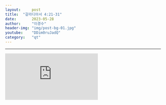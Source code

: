 ```yaml
---
layout:     post
title:	"갈라디아서 4:21-31"
date:       2023-05-28
author:     "이경수"
header-img: "img/post-bg-01.jpg"
youtube:    "DDim0ruJadQ"
category:   "qt"
---
```


<hr>
<div class="youtube">
    <iframe src="https://www.youtube.com/embed/DDim0ruJadQ" title="YouTube video player" frameborder="0" allow="accelerometer; autoplay; clipboard-write; encrypted-media; gyroscope; picture-in-picture; web-share" allowfullscreen></iframe>
</div>